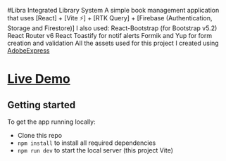 #Libra Integrated Library System
 A simple book management application that uses [React] + [Vite ⚡] + [RTK Query] + [Firebase (Authentication, Storage and Firestore)]
 I also used: 
 React-Bootstrap (for Bootstrap v5.2)
 React Router v6
 React Toastify for notif alerts
 Formik and Yup for form creation and validation
 All the assets used for this project I created using [AdobeExpress](https://express.adobe.com/sp/)
# [Live Demo](https://libra-ils.firebaseapp.com)

## Getting started

To get the app running locally:

- Clone this repo
- `npm install` to install all required dependencies
- `npm run dev` to start the local server (this project Vite)